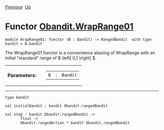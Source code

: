 <div class="navbar">

[Previous](Obandit.WrapRange.html "Obandit.WrapRange")
 [Up](Obandit.html "Obandit")  

</div>

# Functor [Obandit.WrapRange01](type_Obandit.WrapRange01.html)

    module WrapRange01: functor (B : Bandit) -> RangedBandit  with type bandit = B.bandit

<div class="info module top">

<div class="info-desc">

The WrapRange01 functor is a convenience aliasing of WrapRange with an
initial "standard" range of $ \\left\[ 0,1 \\right\] $.

</div>

</div>

<table>
<colgroup>
<col style="width: 50%" />
<col style="width: 50%" />
</colgroup>
<tbody>
<tr class="odd">
<td style="text-align: left;"><strong>Parameters:</strong></td>
<td><table>
<tbody>
<tr class="odd">
<td style="text-align: center;"><code>B</code></td>
<td style="text-align: center;">:</td>
<td><code class="type">Bandit</code></td>
</tr>
</tbody>
</table></td>
</tr>
</tbody>
</table>

-----

    type bandit 

    val initialBandit : bandit Obandit.rangedBandit

    val step : bandit Obandit.rangedBandit ->
           float ->
           Obandit.rangedAction * bandit Obandit.rangedBandit
